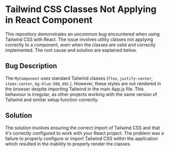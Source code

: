 # Tailwind CSS Classes Not Applying in React Component

This repository demonstrates an uncommon bug encountered when using Tailwind CSS with React.  The issue involves utility classes not applying correctly to a component, even when the classes are valid and correctly implemented. The root cause and solution are explained below.

## Bug Description

The `MyComponent` uses standard Tailwind classes (`flex`, `justify-center`, `items-center`, `bg-blue-500`, etc.).  However, these styles are not rendered in the browser despite importing Tailwind in the main App.js file. This behaviour is irregular, as other projects working with the same version of Tailwind and similar setup function correctly.

## Solution

The solution involves ensuring the correct import of Tailwind CSS and that it's correctly configured to work with your React project. The problem was a failure to properly configure or import Tailwind CSS within the application which resulted in the inability to properly render the classes.

